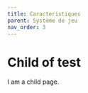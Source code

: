 ```yaml
---
title: Caracteristiques
parent: Système de jeu
nav_order: 3
---
```


# Child of test

I am a child page.
